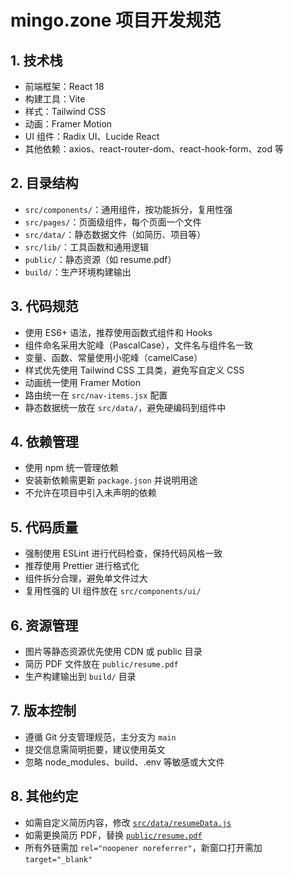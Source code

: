 # mingo.zone 项目开发规范

## 1. 技术栈

- 前端框架：React 18
- 构建工具：Vite
- 样式：Tailwind CSS
- 动画：Framer Motion
- UI 组件：Radix UI、Lucide React
- 其他依赖：axios、react-router-dom、react-hook-form、zod 等

## 2. 目录结构

- `src/components/`：通用组件，按功能拆分，复用性强
- `src/pages/`：页面级组件，每个页面一个文件
- `src/data/`：静态数据文件（如简历、项目等）
- `src/lib/`：工具函数和通用逻辑
- `public/`：静态资源（如 resume.pdf）
- `build/`：生产环境构建输出

## 3. 代码规范

- 使用 ES6+ 语法，推荐使用函数式组件和 Hooks
- 组件命名采用大驼峰（PascalCase），文件名与组件名一致
- 变量、函数、常量使用小驼峰（camelCase）
- 样式优先使用 Tailwind CSS 工具类，避免写自定义 CSS
- 动画统一使用 Framer Motion
- 路由统一在 `src/nav-items.jsx` 配置
- 静态数据统一放在 `src/data/`，避免硬编码到组件中

## 4. 依赖管理

- 使用 npm 统一管理依赖
- 安装新依赖需更新 `package.json` 并说明用途
- 不允许在项目中引入未声明的依赖

## 5. 代码质量

- 强制使用 ESLint 进行代码检查，保持代码风格一致
- 推荐使用 Prettier 进行格式化
- 组件拆分合理，避免单文件过大
- 复用性强的 UI 组件放在 `src/components/ui/`

## 6. 资源管理

- 图片等静态资源优先使用 CDN 或 public 目录
- 简历 PDF 文件放在 `public/resume.pdf`
- 生产构建输出到 `build/` 目录

## 7. 版本控制

- 遵循 Git 分支管理规范，主分支为 `main`
- 提交信息需简明扼要，建议使用英文
- 忽略 node_modules、build、.env 等敏感或大文件

## 8. 其他约定

- 如需自定义简历内容，修改 [`src/data/resumeData.js`](../../src/data/resumeData.js)
- 如需更换简历 PDF，替换 [`public/resume.pdf`](../../public/resume.pdf)
- 所有外链需加 `rel="noopener noreferrer"`，新窗口打开需加 `target="_blank"`
